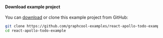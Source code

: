 #### Download example project 

You can [download](https://github.com/graphcool-examples/react-apollo-todo-example) or clone this example project from GitHub:

```sh
git clone https://github.com/graphcool-examples/react-apollo-todo-example.git
cd react-apollo-todo-example
```

